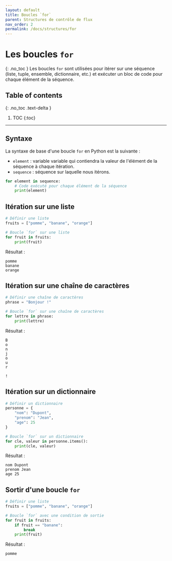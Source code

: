 ```yaml
---
layout: default
title: Boucles `for`
parent: Structures de contrôle de flux
nav_order: 2
permalink: /docs/structures/for
---
```


# Les boucles `for`
{: .no_toc }
Les boucles `for` sont utilisées pour itérer sur une séquence (liste, tuple, ensemble, dictionnaire, etc.) et exécuter un bloc de code pour chaque élément de la séquence.

## Table of contents
{: .no_toc .text-delta }

1. TOC
{:toc}

---

## Syntaxe
La syntaxe de base d'une boucle `for` en Python est la suivante :
- `element` : variable variable qui contiendra la valeur de l'élément de la séquence à chaque itération.
- `sequence` : séquence sur laquelle nous itérons.
```python
for element in sequence:
    # Code exécuté pour chaque élément de la séquence
    print(element)
```

## Itération sur une liste
```python
# Définir une liste
fruits = ["pomme", "banane", "orange"]

# Boucle `for` sur une liste
for fruit in fruits:
    print(fruit)
```

Résultat :
```
pomme
banane
orange
```

## Itération sur une chaîne de caractères
```python
# Définir une chaîne de caractères
phrase = "Bonjour !"

# Boucle `for` sur une chaîne de caractères
for lettre in phrase:
    print(lettre)
```

Résultat :
```
B
o
n
j
o
u
r

!
```

## Itération sur un dictionnaire
```python
# Définir un dictionnaire
personne = {
    "nom": "Dupont",
    "prenom": "Jean",
    "age": 25
}

# Boucle `for` sur un dictionnaire
for cle, valeur in personne.items():
    print(cle, valeur)
```

Résultat :
```
nom Dupont
prenom Jean
age 25
```

## Sortir d'une boucle `for`
```python
# Définir une liste
fruits = ["pomme", "banane", "orange"]

# Boucle `for` avec une condition de sortie
for fruit in fruits:
    if fruit == "banane":
        break
    print(fruit)
```

Résultat :
```
pomme
```
